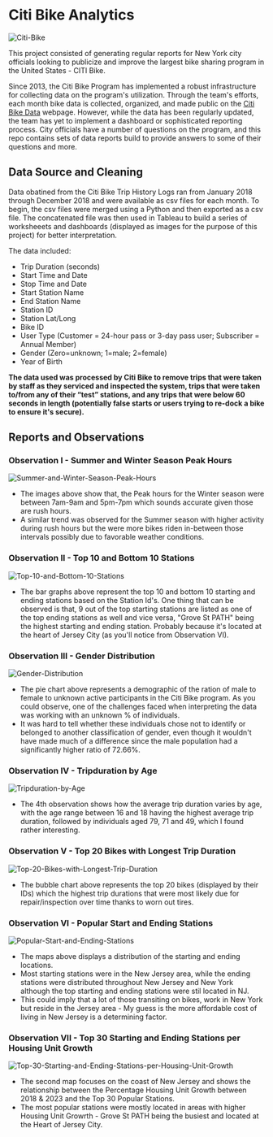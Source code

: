 # Citi Bike Analytics

![Citi-Bike](https://imgs.6sqft.com/wp-content/uploads/2017/08/30103511/CITI-bike-rental.jpg)

This project consisted of generating regular reports for New York city officials looking to publicize and improve the largest bike sharing program in the United States - CITI Bike.

Since 2013, the Citi Bike Program has implemented a robust infrastructure for collecting data on the program's utilization. Through the team's efforts, each month bike data is collected, organized, and made public on the [Citi Bike Data](https://www.citibikenyc.com/system-data) webpage. However, while the data has been regularly updated, the team has yet to implement a dashboard or sophisticated reporting process. City officials have a number of questions on the program, and this repo contains sets of data reports build to provide answers to some of their questions and more.

## Data Source and Cleaning

Data obatined from the Citi Bike Trip History Logs ran from January 2018 through December 2018 and were available as csv files for each month.
To begin, the csv files were merged using a Python and then exported as a csv file. The concatenated file was then used in Tableau to build a series of worksheeets and dashboards (displayed as images for the purpose of this project) for better interpretation.

The data included:
* Trip Duration (seconds)
* Start Time and Date
* Stop Time and Date
* Start Station Name
* End Station Name
* Station ID
* Station Lat/Long
* Bike ID
* User Type (Customer = 24-hour pass or 3-day pass user; Subscriber = Annual Member)
* Gender (Zero=unknown; 1=male; 2=female)
* Year of Birth

**The data used was processed by Citi Bike to remove trips that were taken by staff as they serviced and inspected the system, trips that were taken to/from any of their “test” stations, and any trips that were below 60 seconds in length (potentially false starts or users trying to re-dock a bike to ensure it's secure).**

## Reports and Observations

### Observation I - Summer and Winter Season Peak Hours

![Summer-and-Winter-Season-Peak-Hours](Images/I-Summer_and_Winter_Season_Peak_Hours.png)

* The images above show that, the Peak hours for the Winter season were between 7am-9am and 5pm-7pm which sounds accurate given those are rush hours.
* A similar trend was observed for the Summer season with higher activity during rush hours but the were more bikes riden in-between those intervals possibly due to favorable weather conditions.

### Observation II - Top 10 and Bottom 10 Stations

![Top-10-and-Bottom-10-Stations](Images/II-Top_10_and_Bottom_10_Stations.png)

* The bar graphs above represent the top 10 and bottom 10 starting and ending stations based on the Station Id's. One thing that can be observed is that, 9 out of the top starting stations are listed as one of the top ending stations as well and vice versa, "Grove St PATH" being the highest starting and ending station. Probably because it's located at the heart of Jersey City (as you'll notice from Observation VI).

### Observation III - Gender Distribution

![Gender-Distribution](Images/III-Gender_Distribution.png)

* The pie chart above represents a demographic of the ration of male to female to unknown active participants in the Citi Bike program. As you could observe, one of the challenges faced when interpreting the data was working with an unknown % of individuals.
* It was hard to tell whether these individuals chose not to identify or belonged to another classification of gender, even though it wouldn't have made much of a difference since the male population had a significantly higher ratio of 72.66%.

### Observation IV - Tripduration by Age

![Tripduration-by-Age](Images/IV-Tripduration_by_Age.png)

* The 4th observation shows how the average trip duration varies by age, with the age range between 16 and 18 having the highest average trip duration, followed by individuals aged 79, 71 and 49, which I found rather interesting.

### Observation V - Top 20 Bikes with Longest Trip Duration

![Top-20-Bikes-with-Longest-Trip-Duration](Images/V-Top_20_Bikes_with_Longest_Trip_Duration.png)

* The bubble chart above represents the top 20 bikes (displayed by their IDs) which the highest trip durations that were most likely due for repair/inspection over time thanks to worn out tires.

### Observation VI - Popular Start and Ending Stations

![Popular-Start-and-Ending-Stations](Images/VI-Popular_Start_and_Ending_Stations.png)

* The maps above displays a distribution of the starting and ending locations.
* Most starting stations were in the New Jersey area, while the ending stations were distributed throughout New Jersey and New York although the top starting and ending stations were stil located in NJ.
* This could imply that a lot of those transiting on bikes, work in New York but reside in the Jersey area - My guess is the more affordable cost of living in New Jersey is a determining factor.

### Observation VII - Top 30 Starting and Ending Stations per Housing Unit Growth

![Top-30-Starting-and-Ending-Stations-per-Housing-Unit-Growth](Images/VII-Top_30_Starting_and_Ending_Stations_per_Housing_Unit_Growth.png)

* The second map focuses on the coast of New Jersey and shows the relationship between the Percentage Housing Unit Growth between 2018 & 2023 and the Top 30 Popular Stations.
* The most popular stations were mostly located in areas with higher Housing Unit Growrth - Grove St PATH being the busiest and located at the Heart of Jersey City.